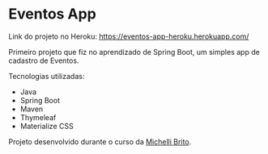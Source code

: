 # Eventos App

Link do projeto no Heroku:
https://eventos-app-heroku.herokuapp.com/

Primeiro projeto que fiz no aprendizado de Spring Boot, um simples app de cadastro de Eventos.

Tecnologias utilizadas:
- Java
- Spring Boot
- Maven
- Thymeleaf
- Materialize CSS

Projeto desenvolvido durante o curso da [Michelli Brito](https://www.youtube.com/watch?v=OHn1jLHGptw&list=PL8iIphQOyG-DHLpEx1TPItqJamy08fs1D).
